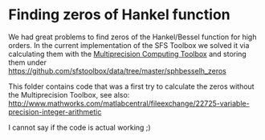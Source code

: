 Finding zeros of Hankel function
================================

We had great problems to find zeros of the Hankel/Bessel function for high
orders. In the current implementation of the SFS Toolbox we solved it via
calculating them with the [Multiprecision Computing
Toolbox](http://www.advanpix.com/) and storing them under
https://github.com/sfstoolbox/data/tree/master/sphbesselh_zeros

This folder contains code that was a first try to calculate the zeros without
the Multiprecision Toolbox, see also:
http://www.mathworks.com/matlabcentral/fileexchange/22725-variable-precision-integer-arithmetic

I cannot say if the code is actual working ;)
